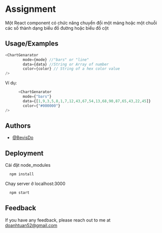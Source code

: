 # Assignment

Một React component có chức năng chuyển đổi một mảng hoặc một chuỗi các số thành dạng 
biểu đồ đường hoặc biểu đồ cột

## Usage/Examples

```javascript
<ChartGenarator 
        mode={mode} //"bars" or "line"
        data={data} //String or Array of number
        color={color} // String of a hex color value
/>
```
Ví dụ:

```javascript
      <ChartGenarator 
        mode={"bars"}
        data={[1,9,3,5,8,1,7,12,43,67,54,13,68,90,87,65,43,22,45]}
        color={"#000000"}
/>
```

## Authors

- [@BevisDo](https://github.com/BevisDo)

## Deployment

Cài đặt node_modules

```bash
  npm install
```

Chạy server ở localhost:3000

```bash
  npm start
```

## Feedback

If you have any feedback, please reach out to me at doanhtuan52@gmail.com
